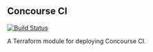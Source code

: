 ## Concourse CI

[![Build Status](https://travis-ci.com/telia-oss/terraform-aws-concourse.svg?branch=master)](https://travis-ci.com/telia-oss/terraform-aws-concourse)

A Terraform module for deploying Concourse CI.

